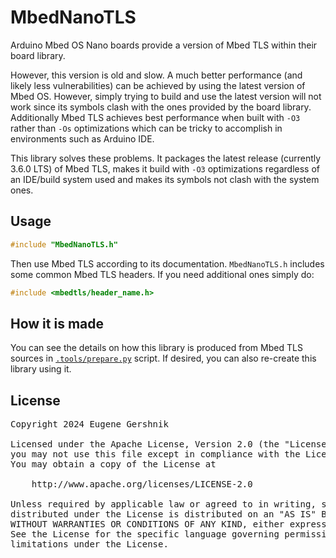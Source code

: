 # MbedNanoTLS

Arduino Mbed OS Nano boards provide a version of Mbed TLS within their board library. 

However, this version is old and slow. A much better performance (and likely less vulnerabilities) can be achieved by using the latest version of Mbed OS. However, simply trying to build and use the latest version will not work since its symbols clash with the ones provided by the board library. Additionally Mbed TLS achieves best performance when built with `-O3` rather than `-Os` optimizations which can be tricky to accomplish in environments such as Arduino IDE.

This library solves these problems. It packages the latest release (currently 3.6.0 LTS) of Mbed TLS, makes it build with `-O3` optimizations regardless of an IDE/build system used and makes its symbols not clash with the system ones. 

## Usage

```cpp
#include "MbedNanoTLS.h"
```

Then use Mbed TLS according to its documentation. `MbedNanoTLS.h` includes some common Mbed TLS headers. If you need additional ones simply do:

```cpp
#include <mbedtls/header_name.h>
```

## How it is made

You can see the details on how this library is produced from Mbed TLS sources in [`.tools/prepare.py`](.tools/prepare.py) script. If desired, you can also re-create this library using it.

## License

<pre>
Copyright 2024 Eugene Gershnik

Licensed under the Apache License, Version 2.0 (the "License");
you may not use this file except in compliance with the License.
You may obtain a copy of the License at

    http://www.apache.org/licenses/LICENSE-2.0

Unless required by applicable law or agreed to in writing, software
distributed under the License is distributed on an "AS IS" BASIS,
WITHOUT WARRANTIES OR CONDITIONS OF ANY KIND, either express or implied.
See the License for the specific language governing permissions and
limitations under the License.
</pre>
